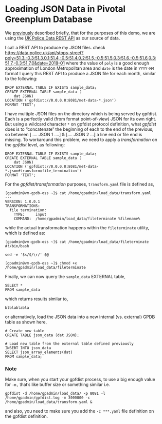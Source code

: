 # Loading JSON Data in Pivotal Greenplum Database

We [previously](GETTING-STARTED-GUIDE.MD) described briefly, that for the purposes of this demo, we are using the [UK Police Data REST API](data.police.uk) as our source of data. 

I call a REST API to produce my  JSON files. check https://data.police.uk/api/stops-street?poly=51.3,-0.3:51.3,0.1:51.4,-0.5:51.4,0.2:51.5,-0.5:51.5,0.3:51.6,-0.5:51.6,0.3:51.7,-0.3:51.7,0&date=2018-01 where the value of `poly` is a good enough approximation of London Metropolitan area and `date` is the date in `YYYY-MM` format
I query this REST API to produce a JSON file for each month, similar to the following:

```
DROP EXTERNAL TABLE IF EXISTS sample_data;
CREATE EXTERNAL TABLE sample_data (
    dat JSON)
LOCATION ('gpfdist://0.0.0.0:8081/met-data-*.json')
FORMAT 'TEXT';
```

I have multiple JSON files on the directory which is being served by gpfdist. Each is a perfectly valid (from format point-of-view) JSON for its own right. But using a wildcard character `*` on gpfdist protocol definition, what *gpfdist* does is to “concatenate” the beginning of each to the end of the previous, so between [ …. JSON 1 ….] & […. JSON 2 …] a line end or file end is missing. To workaround this problem, we need to apply a *transformation* on the *gpfdist* level, as following:

```
DROP EXTERNAL TABLE IF EXISTS sample_data;
CREATE EXTERNAL TABLE sample_data (
    dat JSON)
LOCATION ('gpfdist://0.0.0.0:8081/met-data-*.json#transform=file_termination')
FORMAT 'TEXT';
```

For the *gpfdist/transformation* purposes, `transform.yaml` file is defined as,

```
[gpadmin@vm-gpdb-oss ~]$ cat /home/gpadmin/load_data/transform.yaml 
---
VERSION: 1.0.0.1
TRANSFORMATIONS:
  file_termination:
    TYPE:     input
    COMMAND:  /home/gpadmin/load_data/fileterminate %filename%
``` 

while the actual transformation happens within the `fileterminate` utility, which is defined as:

```
[gpadmin@vm-gpdb-oss ~]$ cat /home/gpadmin/load_data/fileterminate 
#!/bin/bash

sed -e '$s/$/\r/' $@

[gpadmin@vm-gpdb-oss ~]$ chmod +x /home/gpadmin/load_data/fileterminate 
``` 

Finally, we can now query the `sample_data` EXTERNAL table,

```
SELECT * 
FROM sample_data
```

which returns results similar to,

```
blblablabla
```

or alternatively, load the JSON data into a new internal (vs. external) GPDB table as shown here,

```
# Create new table
CREATE TABLE json_data (dat JSON);

# Load new table from the external table defined previously
INSERT INTO json_data 
SELECT json_array_elements(dat) 
FROM sample_data;
```

### Note
Make sure, when you start your gpfdist process, to use a big enough value for `-m,` that’s like buffer size or something similar i.e.
 
```
gpfdist -d /home/gpadmin/load_data/ -p 8081 -l /home/gpadmin/gpfdist.log -m 3000000 -c /home/gpadmin/load_data/transform.yaml &
```

and also, you need to make sure you add the `-c ***.yaml` file definition on the gpfdist definition.
